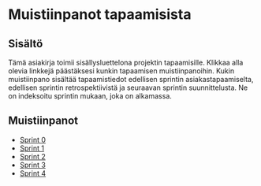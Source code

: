 # Muistiinpanot tapaamisista

## Sisältö
Tämä asiakirja toimii sisällysluettelona projektin tapaamisille. Klikkaa alla olevia linkkejä päästäksesi kunkin tapaamisen muistiinpanoihin.
Kukin muistiinpano sisältää tapaamistiedot edellisen sprintin asiakastapaamiselta, edellisen sprintin retrospektiivistä ja seuraavan sprintin suunnittelusta. Ne on indeksoitu sprintin mukaan, joka on alkamassa.

## Muistiinpanot

- [Sprint 0](https://github.com/Kurssiesitieto/kurssiesitieto-ohtuprojekti/blob/main/documentation/minutes%20of%20meetings/sprint0.md)
- [Sprint 1](https://github.com/Kurssiesitieto/kurssiesitieto-ohtuprojekti/blob/main/documentation/minutes%20of%20meetings/sprint1.md)
- [Sprint 2](https://github.com/Kurssiesitieto/kurssiesitieto-ohtuprojekti/blob/main/documentation/minutes%20of%20meetings/sprint2.md)
- [Sprint 3](https://github.com/Kurssiesitieto/kurssiesitieto-ohtuprojekti/blob/main/documentation/minutes%20of%20meetings/sprint3.md)
- [Sprint 4](https://github.com/Kurssiesitieto/kurssiesitieto-ohtuprojekti/blob/main/documentation/minutes%20of%20meetings/sprint4.md)
